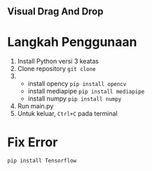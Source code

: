 ## Visual Drag And Drop

# Langkah Penggunaan
1. Install Python versi 3 keatas
2. Clone repository `git clone `
3.  - install opency `pip install opencv`
    - install mediapipe `pip install mediapipe`
    - install numpy `pip install numpy`
4. Run main.py
5. Untuk keluar, `Ctrl+C` pada terminal

# Fix Error

`pip install Tensorflow`
